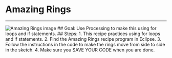 
# Amazing Rings
  <hr/>
  <img alt="Amazing Rings image" src="./amazingRings.png"/>
## Goal:
   Use Processing to make this using for loops and if statements.
## Steps:
1. This recipe practices using for loops and if statements.
2. Find the Amazing Rings recipe program in Eclipse.
3. Follow the instructions in the code to make the rings move from side to side in the sketch.
4. Make sure you SAVE YOUR CODE when you are done.
  
 

